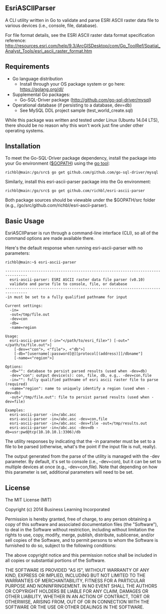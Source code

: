 ## EsriASCIIParser
A CLI utility written in Go to validate and parse ESRI ASCII raster data file to various devices (i.e., console, file, database).

For file format details, see the ESRI ASCII raster data format specification reference:
http://resources.esri.com/help/9.3/ArcGISDesktop/com/Gp_ToolRef/Spatial_Analyst_Tools/esri_ascii_raster_format.htm

## Requirements
+ Go language distribution
    + Install through your OS package system or go here: https://golang.org/dl/
+  Supplemental Go packages:
    +  Go-SQL-Driver package (http://github.com/go-sql-driver/mysql)
+  Operational database (if persisting to a database, dev=db)
    + See MySQL DDL project sample (test_world_create.sql)
    
While this package was written and tested under Linux (Ubuntu 14.04 LTS), there should be no reason why this won't work just fine under other operating systems. 

## Installation
To meet the Go-SQL-Driver package dependency, install the package into your Go environment ([$GOPATH](http://code.google.com/p/go-wiki/wiki/GOPATH "GOPATH")) using the [go tool](http://golang.org/cmd/go/ "go command"):

	richbl@main:/go/src$ go get github.com/github.com/go-sql-driver/mysql

Similarly, install this esri-ascii-parser package into the Go environment:

	richbl@main:/go/src$ go get github.com/richbl/esri-ascii-parser
	
Both package sources should be viewable under the $GOPATH/src folder (e.g., /go/src/github.com/richbl/esri-ascii-parser).
	
## Basic Usage
EsriASCIIParser is run through a command-line interface (CLI), so all of the command options are made available there.

Here's the default response when running esri-ascii-parser with no parameters:

    richbl@main:~$ esri-ascii-parser
```
--------------------------------------------------------------------------------
  esri-ascii-parser: ESRI ASCII raster data file parser (v0.10)
  validate and parse file to console, file, or database
--------------------------------------------------------------------------------
-in must be set to a fully qualified pathname for input

Current settings:
  -in=
  -out=/tmp/file.out
  -dev=con
  -db=
  -name=region

Usage:
  esri-ascii-parser (-in="</path/to/esri_file>") [-out="</path/to/file.out">]
    [-dev=<"con">, <"file">, <"db">]
    [-db="[username[:password]@][protocol[(address)]]/dbname"]
    [-name=<"region">]

Options:
  -db="": database to persist parsed results (used when -dev=db)
  -dev="con": output device(s): con, file, db, e.g,. -dev=con,file
  -in="": fully qualified pathname of esri ascii raster file to parse (required)
  -name="region": name to uniquely identify a region (used when -dev=db)
  -out="/tmp/file.out": file to persist parsed results (used when -dev=file)

Examples:
  esri-ascii-parser -in=/abc.asc
  esri-ascii-parser -in=/abc.asc -dev=con,file
  esri-ascii-parser -in=/abc.asc -dev=file -out=/tmp/results.out
  esri-ascii-parser -in=/abc.asc -dev=db -db=usr:pwd@tcp(10.10.10.1:3306)/db
```
The utility responses by indicating that the -in parameter must be set to a file to be parsed (otherwise, what's the point if the input file is null, really).

The output generated from the parse of the utility is managed with the -dev parameter. By default, it's set to console (i.e., -dev=con), but it can be set to multiple devices at once (e.g., -dev=con,file). Note that depending on how this parameter is set, additional parameters will need to be set.

## License

The MIT License (MIT)

Copyright (c) 2014 Business Learning Incorporated

Permission is hereby granted, free of charge, to any person obtaining a copy
of this software and associated documentation files (the "Software"), to deal
in the Software without restriction, including without limitation the rights
to use, copy, modify, merge, publish, distribute, sublicense, and/or sell
copies of the Software, and to permit persons to whom the Software is
furnished to do so, subject to the following conditions:

The above copyright notice and this permission notice shall be included in all
copies or substantial portions of the Software.

THE SOFTWARE IS PROVIDED "AS IS", WITHOUT WARRANTY OF ANY KIND, EXPRESS OR
IMPLIED, INCLUDING BUT NOT LIMITED TO THE WARRANTIES OF MERCHANTABILITY,
FITNESS FOR A PARTICULAR PURPOSE AND NONINFRINGEMENT. IN NO EVENT SHALL THE
AUTHORS OR COPYRIGHT HOLDERS BE LIABLE FOR ANY CLAIM, DAMAGES OR OTHER
LIABILITY, WHETHER IN AN ACTION OF CONTRACT, TORT OR OTHERWISE, ARISING FROM,
OUT OF OR IN CONNECTION WITH THE SOFTWARE OR THE USE OR OTHER DEALINGS IN THE
SOFTWARE.
